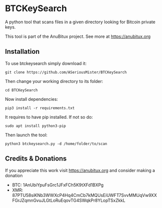 # BTCKeySearch
A python tool that scans files in a given directory looking for Bitcoin private keys.

This tool is part of the AnuBitux project. See more at https://anubitux.org

## Installation
To use btckeysearch simply download it:

```
git clone https://github.com/ASeriousMister/BTCKeySearch

```
Then change your working directory to its folder:
```
cd BTCKeySearch
```

Now install dependencies:

```
pip3 install -r requirements.txt
```

It requires to have pip installed. If not so do:

```
sudo apt install python3-pip
```

Then launch the tool:

```
python3 btckeysearch.py -d /home/folder/to/scan
```

## Credits & Donations
If you appreciate this work visit https://anubitux.org and consider making a donation

- BTC: 1AnUbiYpuFsGrc1JFxFCh5K9tXFd1BXPg
- XMR: 87PTU58siKNb3WWXcP4Hq4CmCb7kMQUsEiUWFT7SvvMMUqVw9XXFGrJZqmnGvuJLGtLoRuEqovTG4SWqkPr8YLopTSxZkkL
